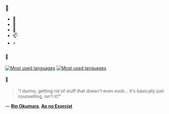 ### 👋

- 🔭
- 🌱
- 💬
- 📫
- ⚡

#### 🧏

[![Most used languages](https://github-readme-stats-aynah.vercel.app/api/top-langs/?username=aynh&theme=solarized-dark&langs_count=6&layout=compact&hide_title=true)](https://github.com/anuraghazra/github-readme-stats#gh-dark-mode-only)
[![Most used languages](https://github-readme-stats-aynah.vercel.app/api/top-langs/?username=aynh&theme=solarized-light&langs_count=6&layout=compact&hide_title=true)](https://github.com/anuraghazra/github-readme-stats#gh-light-mode-only)

#### 💬

> "I dunno, getting rid of stuff that doesn't even exist... it's basically just counselling, isn't it?"

&mdash; [**Rin Okumura**](https://myanimelist.net/character.php?q=Rin%20Okumura&cat=character), [**Ao no Exorcist**](https://myanimelist.net/search/all?q=Ao%20no%20Exorcist&cat=all)
